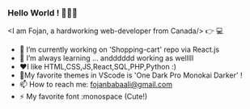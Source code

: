 ### Hello World ! 👋😄👋

 <I am Fojan, a hardworking web-developer from Canada/> :point_right: 💻

- 🔭 I’m currently working on 'Shopping-cart' repo via React.js
- 🌱 I’m always learning ... andddddd working as welllll
- :heart:I like HTML,CSS,JS,React,SQL,PHP,Python :)
- :candy:My favorite themes in VScode is 'One Dark Pro Monokai Darker' !
- 📫 How to reach me: fojanbabaali@gmail.com
- ⚡ My favorite font :monospace (Cute!)

